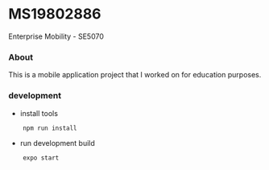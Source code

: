 # MS19802886
Enterprise Mobility - SE5070

### About

This is a mobile application project that I worked on for education purposes.

### development

- install tools
```
    npm run install
```

- run development build
```
    expo start
```
